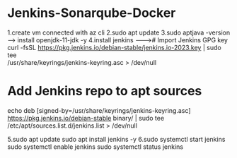 # Jenkins-Sonarqube-Docker

1.create vm connected with az cli
2.sudo apt update
3.sudo aptjava -version
--> install openjdk-11-jdk -y
4.install jenkins
---># Import Jenkins GPG key
curl -fsSL https://pkg.jenkins.io/debian-stable/jenkins.io-2023.key | sudo tee \
  /usr/share/keyrings/jenkins-keyring.asc > /dev/null

# Add Jenkins repo to apt sources
echo deb [signed-by=/usr/share/keyrings/jenkins-keyring.asc] \
  https://pkg.jenkins.io/debian-stable binary/ | sudo tee \
  /etc/apt/sources.list.d/jenkins.list > /dev/null

5.sudo apt update
sudo apt install jenkins -y
6.sudo systemctl start jenkins
sudo systemctl enable jenkins
sudo systemctl status jenkins
